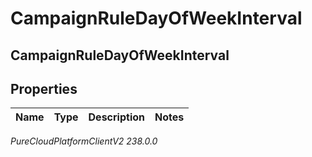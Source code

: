 # CampaignRuleDayOfWeekInterval

## CampaignRuleDayOfWeekInterval

## Properties

|Name | Type | Description | Notes|
|------------ | ------------- | ------------- | -------------|



_PureCloudPlatformClientV2 238.0.0_
